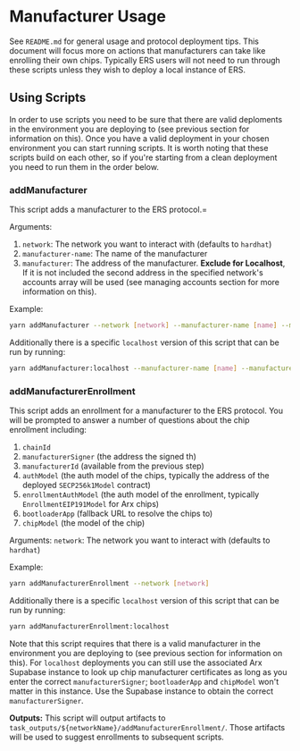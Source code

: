# Manufacturer Usage
See `README.md` for general usage and protocol deployment tips. This document will focus more on actions that manufacturers can take like enrolling their own chips. Typically ERS users will not need to run through these scripts unless they wish to deploy a local instance of ERS.

## Using Scripts
In order to use scripts you need to be sure that there are valid deploments in the environment you are deploying to (see previous section for information on this). Once you have a valid deployment in your chosen environment you can start running scripts. It is worth noting that these scripts build on each other, so if you're starting from a clean deployment you need to run them in the order below.

### addManufacturer
This script adds a manufacturer to the ERS protocol.=

Arguments:
1. `network`: The network you want to interact with (defaults to `hardhat`)
2. `manufacturer-name`: The name of the manufacturer
3. `manufacturer`: The address of the manufacturer. **Exclude for Localhost**, If it is not included the second address in the specified network's accounts array will be used (see managing accounts section for more information on this).

Example:
```bash
yarn addManufacturer --network [network] --manufacturer-name [name] --manufacturer [address]
```
Additionally there is a specific `localhost` version of this script that can be run by running:
```bash
yarn addManufacturer:localhost --manufacturer-name [name] --manufacturer [address]
```
### addManufacturerEnrollment
This script adds an enrollment for a manufacturer to the ERS protocol. You will be prompted to answer a number of questions about the chip enrollment including:
1. `chainId`
2. `manufacturerSigner` (the address the signed th)
3. `manufacturerId` (available from the previous step)
4. `authModel` (the auth model of the chips, typically the address of the deployed `SECP256k1Model` contract)
5. `enrollmentAuthModel` (the auth model of the enrollment, typically `EnrollmentEIP191Model` for Arx chips)
6. `bootloaderApp` (fallback URL to resolve the chips to)
7. `chipModel` (the model of the chip)

Arguments:
`network`: The network you want to interact with (defaults to `hardhat`)

Example:
```bash
yarn addManufacturerEnrollment --network [network]
```

Additionally there is a specific `localhost` version of this script that can be run by running:
```bash
yarn addManufacturerEnrollment:localhost
```

Note that this script requires that there is a valid manufacturer in the environment you are deploying to (see previous section for information on this). For `localhost` deployments you can still use the associated Arx Supabase instance to look up chip manufacturer certificates as long as you enter the correct `manufacturerSigner`; `bootloaderApp` and `chipModel` won't matter in this instance. Use the Supabase instance to obtain the correct `manufacturerSigner`.

**Outputs:** This script will output artifacts to `task_outputs/${networkName}/addManufacturerEnrollment/`. Those artifacts will be used to suggest enrollments to subsequent scripts.